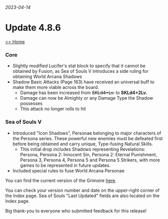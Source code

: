 _2023-04-14_
# Update 4.8.6

[<< Home](https://grimoireofheart.github.io)

### Core
* Slightly modified Lucifer's stat block to specify that it cannot be obtained by Fusion, as Sea of Souls V introduces a side ruling for obtaining World Arcana Shadows
* Shadow Basic Attacks (Page 163) have received an universal buff to make them more viable across the board.
	* Damage has been increased from ~~SKLd4+Lv.~~ to **SKLd4+2Lv.**
	* Damage can now be Almighty *or* any Damage Type the Shadow possesses
	* This attack no longer rolls to hit

### Sea of Souls V
* Introduced "Icon Shadows", Personae belonging to major characters of the Persona series. These powerful new enemies must be defeated first before being obtained and carry unique, Type-fusing Natural Skills. 
	* This initial drop includes Shadows representing Revelations: Persona, Persona 2: Innocent Sin, Persona 2: Eternal Punishment, Persona 3, Persona 4, Persona 5 and Persona 5 Strikers, with more games to be represented in future updates. 
* Included special rules to fuse World Arcana Personae 

You can find the current version of the Grimoire [here](https://github.com/grimoireofheart/grimoireofheart.github.io/raw/main/Resources/Grimoire%20of%20the%20Heart%20[Core%20Rulebook].pdf).

You can check your version number and date on the upper-right corner of the Index page. Sea of Souls "Last Updated" fields are also located on the Index page. 

Big thank-you to everyone who submitted feedback for this release!
